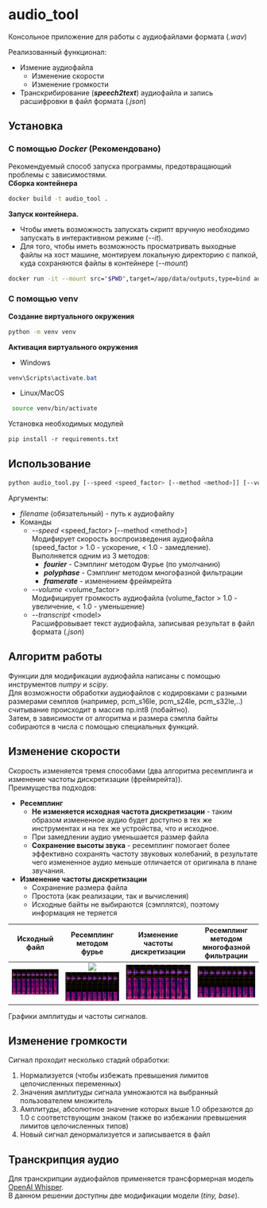 # audio_tool
Консольное приложение для работы с аудиофайлами формата (_.wav_)  

Реализованный функционал:
* Измение аудиофайла
  * Изменение скорости
  * Изменение громкости
* Транскрибирование (**_speech2text_**) аудиофайла и запись расшифровки в файл формата (_.json_)
## Установка
### C помощью _Docker_ (Рекомендовано)
Рекомендуемый способ запуска программы, предотвращающий проблемы с зависимостями.  
**Сборка контейнера**
```bash
docker build -t audio_tool . 
```
**Запуск контейнера.**  
* Чтобы иметь возможность запускать скрипт вручную необходимо запускать в интерактивном режиме (_--it_).
* Для того, чтобы иметь возможность просматривать выходные файлы на хост машине, монтируем локальную директорию с папкой, куда сохраняются файлы в контейнере (_--mount_)
```bash
docker run -it --mount src="$PWD",target=/app/data/outputs,type=bind audio_tool
```
### C помощью venv
**Создание виртуального окружения**
```bash
python -m venv venv
```
**Активация виртуального окружения**
* Windows
```Powershell
venv\Scripts\activate.bat
```
* Linux/MacOS
```bash
 source venv/bin/activate
```
Установка необходимых модулей
```
pip install -r requirements.txt
```
## Использование
```bash
python audio_tool.py [--speed <speed_factor> [--method <method>]] [--volume <volume_factor>] [--transcript <model>] <filename>
```
Аргументы:
* _filename_ (обязательный) - путь к аудиофайлу
* Команды
  * _--speed_ <speed_factor> [--method <method\>]   
  Модифирует скорость воспроизведения аудиофайла (speed_factor > 1.0 - ускорение, < 1.0 - замедление).  
  Выполняется одним из 3 методов: 
    * _**fourier**_ - Сэмплинг методом Фурье (по умолчанию) 
    * **_polyphase_** - Сэмплинг методом многофазной фильтрации
    * **_framerate_** - изменением фреймрейта
  * _--volume_ <volume_factor>  
  Модифицирует громкость аудиофайла (volume_factor > 1.0 - увеличение, < 1.0 - уменьшение)
  * _--transcript_ <model\>  
  Расшифровывает текст аудиофайла, записывая результат в файл формата (_.json_)

## Алгоритм работы
Функции для модификации аудиофайла написаны с помощью инструментов _numpy_ и _scipy_.  
Для возможности обработки аудиофайлов с кодировками с разными размерами семплов (например, pcm_s16le, pcm_s24le, pcm_s32le,..) считывание происходит в массив np.int8 (побайтно).  
Затем, в зависимости от алгоритма и размера сэмпла байты собираются в числа с помощью специальных функций.
## Изменение скорости
Скорость изменяется тремя способами (два алгоритма ресемплинга и изменение частоты дискретизации (фреймрейта)).  
Преимущества подходов:
  * **Ресемплинг**
    * **Не изменяется исходная частота дискретизации** - таким образом измененное аудио будет доступно в тех же инструментах и на тех же устройства, что и исходное.
    * При замедлении аудио уменьшается размер файла
    * **Сохранение высоты звука** - ресемплинг помогает более эффективно сохранять частоту звуковых колебаний, в результате чего измененное аудио меньше отличается от оригинала в плане звучания.
  * **Изменение частоты дискретизации**
    * Сохранение размера файла
    * Простота (как реализации, так и вычисления)
    * Исходные байты не выбираются (сэмплятся), поэтому информация не теряется

  
Исходный файл            |  Ресемплинг методом фурье | Изменение частоты дискретизации | Ресемплинг методом многофазной фильтрации
:-------------------------:|:-------------------------:|:-------------------------:|:-------------------------:
![Исходный файл](data/images/initial.png)  |  ![](https://...Ocean.png)![img.png](data/images/fourier.png) | ![img.png](data/images/framerate.png) | ![img.png](data/images/polyphase.png) 
Графики амплитуды и частоты сигналов.
## Изменение громкости
Сигнал проходит несколько стадий обработки:
1. Нормализуется (чтобы избежать превышения лимитов целочисленных переменных)
2. Значения амплитуды сигнала умножаются на выбранный пользователем множитель
3. Амплитуды, абсолютное значение которых выше 1.0 обрезаются до 1.0 с соответствующим знаком (также во избежании превышения лимитов целочисленных типов)
4. Новый сигнал денормализуется и записывается в файл
## Транскрипция аудио
Для транскрипции аудиофайлов применяется трансформерная модель [OpenAI Whisper](https://github.com/openai/whisper).  
В данном решении доступны две модификации модели (_tiny, base_).